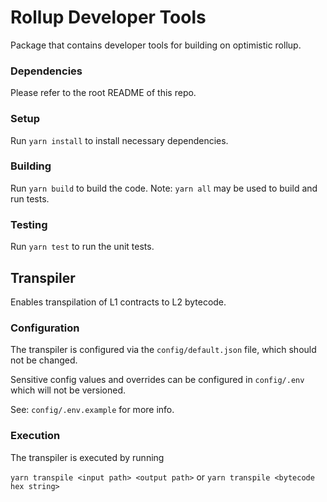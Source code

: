 # Rollup Developer Tools
Package that contains developer tools for building on optimistic rollup.

### Dependencies
Please refer to the root README of this repo.

### Setup
Run `yarn install` to install necessary dependencies.

### Building
Run `yarn build` to build the code. Note: `yarn all` may be used to build and run tests.

### Testing
Run `yarn test` to run the unit tests.

## Transpiler
Enables transpilation of L1 contracts to L2 bytecode.

### Configuration
The transpiler is configured via the `config/default.json` file, which should not be changed.
 
Sensitive config values and overrides can be configured in `config/.env` which will not be versioned.

See: `config/.env.example` for more info.

### Execution
The transpiler is executed by running

`yarn transpile <input path> <output path>`
or
`yarn transpile <bytecode hex string>`
